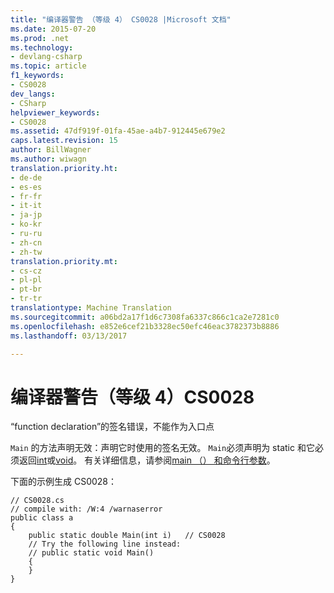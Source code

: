 ```yaml
---
title: "编译器警告 （等级 4） CS0028 |Microsoft 文档"
ms.date: 2015-07-20
ms.prod: .net
ms.technology:
- devlang-csharp
ms.topic: article
f1_keywords:
- CS0028
dev_langs:
- CSharp
helpviewer_keywords:
- CS0028
ms.assetid: 47df919f-01fa-45ae-a4b7-912445e679e2
caps.latest.revision: 15
author: BillWagner
ms.author: wiwagn
translation.priority.ht:
- de-de
- es-es
- fr-fr
- it-it
- ja-jp
- ko-kr
- ru-ru
- zh-cn
- zh-tw
translation.priority.mt:
- cs-cz
- pl-pl
- pt-br
- tr-tr
translationtype: Machine Translation
ms.sourcegitcommit: a06bd2a17f1d6c7308fa6337c866c1ca2e7281c0
ms.openlocfilehash: e852e6cef21b3328ec50efc46eac3782373b8886
ms.lasthandoff: 03/13/2017

---
```

# <a name="compiler-warning-level-4-cs0028"></a>编译器警告（等级 4）CS0028
“function declaration”的签名错误，不能作为入口点  
  
 `Main` 的方法声明无效：声明它时使用的签名无效。 `Main`必须声明为 static 和它必须返回[int](../../csharp/language-reference/keywords/int.md)或[void](../../csharp/language-reference/keywords/void.md)。 有关详细信息，请参阅[main （） 和命令行参数](../../csharp/programming-guide/main-and-command-args/index.md)。  
  
 下面的示例生成 CS0028：  
  
```  
// CS0028.cs  
// compile with: /W:4 /warnaserror  
public class a  
{  
    public static double Main(int i)   // CS0028  
    // Try the following line instead:  
    // public static void Main()  
    {  
    }  
}  
```
